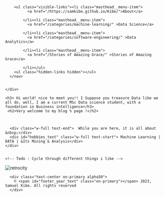 
<div class="masthead">
  <div class="masthead__inner-wrap">
    <div class="masthead__menu">
      <nav id="site-nav" class="greedy-nav">
   
      
        <ul class="visible-links"><li class="masthead__menu-item">
              <a href="/https://samkibe.github.io/Kibe/">About</a>
              
            </li><li class="masthead__menu-item">
              <a href="/categories/machine-learning/" >Data Science</a>
              
            </li><li class="masthead__menu-item">
              <a href="/categories/software-engineering/" >Data Analytics</a>
              
            </li><li class="masthead__menu-item">
              <a href="/Stories of Amazing Grace/" >Stories of Amazing Grace</a>
              
            </li></ul>   
        <ul class="hidden-links hidden"></ul>
      </nav>
      

    </div>
  </div>
</div>


 <!-- Me section -->
 <section class="container">

<div class="me text-center flex">
    
    <h3> Hi world! nice to meet you!! I Suppose you treasure Data like we all do, well, I am a current MSc Data science student, with a foundation in Business intelligence</h3>
     <h2>Very welcome to my blog % page !</h2>



      <div class="w-full text-end">  While you are here, it is all about &nbsp;</div>
      <div id="hobbies_text" class="w-full text-start"> Machine Learning | DATA | &Its Mining & Analysis</div>
    </div>
    

    <!-- Todo : Cycle through different things i like -->
  </section>
  
![retrocity](https://github.com/samkibe/samkibe.github.io/assets/25104443/fc5547c9-c57d-4c30-b03b-70b684ac0e8f) 
<!-- ![retrocoding](https://github.com/samkibe/samkibe.github.io/assets/25104443/6edd7a26-6905-4d08-8d5b-661c3163e78a) -->
  <!-- Footer Section -->
  <footer class="footer bg-primary pb-3">
  
      <div class="text-center on-primary alpha50">
        © <span id="footer_year_text" class="on-primary"></span> 2023, Samuel Kibe. All rights reserved
      </div>
  </footer>

